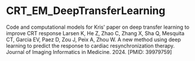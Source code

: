 # CRT_EM_DeepTransferLearning
Code and computational models for Kris' paper on deep transfer learning to improve CRT response
Larsen K, He Z, Zhao C, Zhang X, Sha Q, Mesquita CT, Garcia EV, Paez D, Zou J, Peix A, Zhou W. A new method using deep learning to predict the response to cardiac resynchronization therapy. Journal of Imaging Informatics in Medicine. 2024. [PMID: 39979759]
